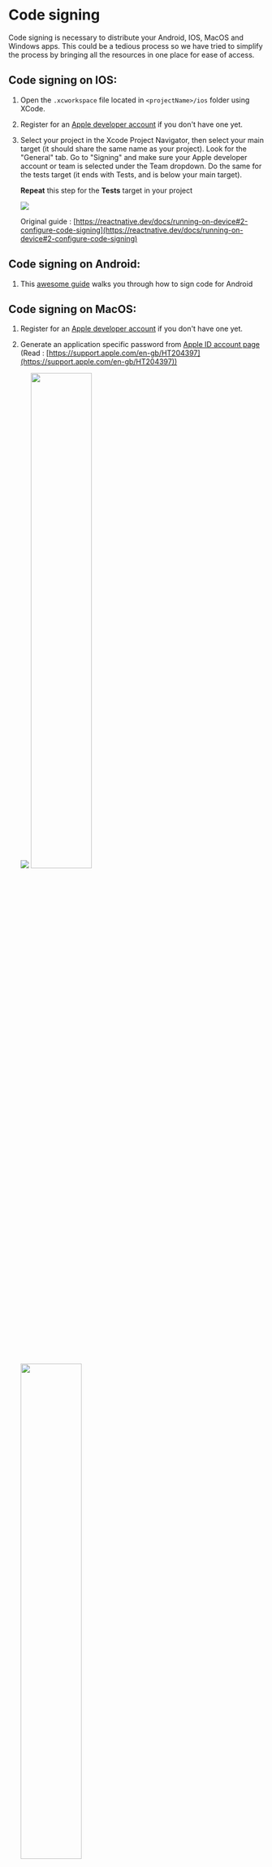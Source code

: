 # Code signing
Code signing is necessary to distribute your Android, IOS, MacOS and Windows apps. This could be a tedious process so we have tried to simplify the process by bringing all the resources in one place for ease of access.

## Code signing on IOS:

1.  Open the `.xcworkspace` file located in `<projectName>/ios` folder using XCode.
    
2.  Register for an [Apple developer account](https://developer.apple.com/) if you don't have one yet.
    
3.  Select your project in the Xcode Project Navigator, then select your main target (it should share the same name as your project). Look for the "General" tab. Go to "Signing" and make sure your Apple developer account or team is selected under the Team dropdown. Do the same for the tests target (it ends with Tests, and is below your main target).  
    
    **Repeat** this step for the **Tests** target in your project  
    
    ![](/SignIOS1.png)
    
    Original guide : [https://reactnative.dev/docs/running-on-device#2-configure-code-signing](https://reactnative.dev/docs/running-on-device#2-configure-code-signing)
    

## Code signing on Android:

1.  This [awesome guide](https://reactnative.dev/docs/signed-apk-android) walks you through how to sign code for Android
    

## Code signing on MacOS:

1.  Register for an [Apple developer account](https://developer.apple.com/) if you don't have one yet.
    
2.  Generate an application specific password from [Apple ID account page](https://appleid.apple.com/account/home) (Read : [https://support.apple.com/en-gb/HT204397](https://support.apple.com/en-gb/HT204397))  
    
    ![](/SignMac1.png)
    <img src="/SignMac2.png" width="50%" />
    <img src="/SignMac3.png" width="50%" />
3.  Execute `security add-generic-password -a "<APPLE ID HERE>" -w "<APP SPECIFIC PASSWORD HERE>" -s "AC_PASSWORD"` (Replace **APPLE ID HERE** and **APP SPECIFIC PASSWORD HERE** with your Apple ID and app-specific password generated above. Note that **AC\_PASSWORD** is a static identifier and should **NOT** be replaced)
    
4.  Open `XCode > preferences`
    
5.  Open accounts tab
    
6.  Sign in to XCode with the developer account if not done already
    
7.  Click manage certificates  
    
    ![](/SignMac4.png)
8.  Create a new certificate of the type “Developer ID Application”  
    
    ![](/SignMac5.png)
9.  Execute `security find-identity -v -p codesigning` and copy the correct hash corresponding to **“Developer ID Application”** into your clipboard
    
10.  Execute `export CSC_NAME="<Your copied certificate hash>"`
    
11.  We can now continue the build process!
    

## Code signing on Windows:

1.  Buy a code signing certificate from any CA (certifying authority). A [list of these CAs](https://docs.microsoft.com/en-us/windows-hardware/drivers/dashboard/get-a-code-signing-certificate) can be found at Microsoft docs center
    
2.  Set the following environment variables: ([how to set environment variables in windows?](https://docs.oracle.com/en/database/oracle/r-enterprise/1.5.1/oread/creating-and-modifying-environment-variables-on-windows.html#GUID-DD6F9982-60D5-48F6-8270-A27EC53807D0))
    
    1.  `CSC_LINK` as the absolute path of the .pfx or .p12 certificate
        
    2.  `CSC_KEY_PASSWORD` The password to decrypt the certificate given in `CSC_LINK`.
        
3.  We can now continue the build process!